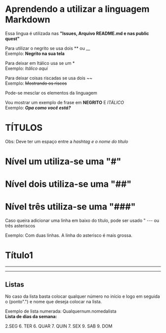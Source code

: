 # Aprendendo a utilizar a linguagem **Markdown**
Essa lingua é utilizada nas **"Issues, Arquivo README.md e nas public quest"**  

Para utilizar o negrito se usa dois **  ou __     
Exemplo: **Negrito na sua tela**  

Para deixar em Itálico usa se um *    
Exemplo: *Itálico aqui*

Para deixar coisas riscadas se usa dois ~~      
Exemplo: ~~Mostrando os riscos~~


Pode-se mesclar os elementos da linguagem     

Vou mostrar um exemplo de frase em **NEGRITO** E *ITÁLICO*          
Exemplo: __*Opa como você está?*__

# TÍTULOS 
Obs: Deve ter um espaço entre a *hashtag e o nome do título*


# Nível um utiliza-se uma "#"  
# Nível dois utiliza-se uma "##"    
# Nível três utiliza-se uma "###"  

Caso queira adicionar uma linha em baixo do título, pode ser usado " --- ou três asteriscos

Exemplo: Com duas linhas. A linha do asterisco é mais grossa.

# Título1
***
---   

## Listas  

No caso da lista basta colocar qualquer número no início e logo em seguida o (ponto".") e nome que deseja colocar na lista. 

Exemplo de lista numerada: Qualquernum.nomedalista    
**Lista de dias da semana:**  

2.SEG
6. TER
6. QUAR
7. QUIN
7. SEX
9. SAB
9. DOM










 
